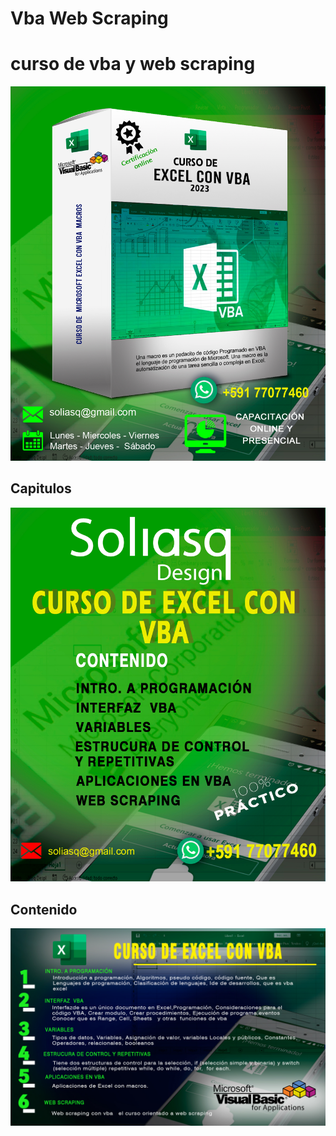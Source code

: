 # Vba Web Scraping
<h1>curso de vba  y web scraping</h1>
<img src="https://github.com/soliasq/vbaWebScraping/blob/main/vba%20eXcel%20MOCK.jpg" >
<h2>Capitulos</h2>
<img src="https://github.com/soliasq/vbaWebScraping/blob/main/vba%20eXcel.CEL.jpg" >
<h2>Contenido</h2>
<img src="https://github.com/soliasq/vbaWebScraping/blob/main/vba%20excel.jpg" >
